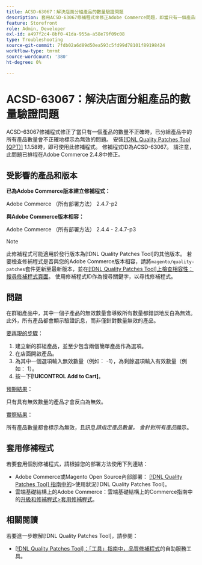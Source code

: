 ```yaml
---
title: ACSD-63067：解決店面分組產品的數量驗證問題
description: 套用ACSD-63067修補程式來修正Adobe Commerce問題，即當只有一個產品的數量不正確時，已分組產品中的所有產品數量會不正確地標示為無效。
feature: Storefront
role: Admin, Developer
exl-id: a497f2c4-8bf0-41da-955a-a58e79f09c08
type: Troubleshooting
source-git-commit: 7fdb02a6d89d50ea593c5fd99d78101f89198424
workflow-type: tm+mt
source-wordcount: '380'
ht-degree: 0%

---
```


# ACSD-63067：解決店面分組產品的數量驗證問題

ACSD-63067修補程式修正了當只有一個產品的數量不正確時，已分組產品中的所有產品數量會不正確地標示為無效的問題。 安裝[[!DNL Quality Patches Tool (QPT)]](/help/tools/quality-patches-tool/quality-patches-tool-to-self-serve-quality-patches.md) 1.1.58時，即可使用此修補程式。 修補程式ID為ACSD-63067。 請注意，此問題已排程在Adobe Commerce 2.4.8中修正。

## 受影響的產品和版本

**已為Adobe Commerce版本建立修補程式：**

Adobe Commerce （所有部署方法） 2.4.7-p2

**與Adobe Commerce版本相容：**

Adobe Commerce （所有部署方法） 2.4.4 - 2.4.7-p3

>[!NOTE]
>
>此修補程式可能適用於發行版本為[!DNL Quality Patches Tool]的其他版本。 若要檢查修補程式是否與您的Adobe Commerce版本相容，請將`magento/quality-patches`套件更新至最新版本，並在[[!DNL Quality Patches Tool]上檢查相容性：搜尋修補程式頁面](https://experienceleague.adobe.com/tools/commerce-quality-patches/index.html?lang=zh-Hant)。 使用修補程式ID作為搜尋關鍵字，以尋找修補程式。

## 問題

在群組產品中，其中一個子產品的無效數量會導致所有數量都錯誤地反白為無效。 此外，所有產品都會顯示驗證訊息，而非僅針對數量無效的產品。

<u>要再現的步驟</u>：

1. 建立新的群組產品，並至少包含兩個簡單產品作為選項。
1. 在店面開啟產品。
1. 為其中一個選項輸入無效數量（例如： -1），為剩餘選項輸入有效數量（例如： 1）。
1. 按一下&#x200B;**[!UICONTROL Add to Cart]**。

<u>預期結果</u>：

只有具有無效數量的產品才會反白為無效。

<u>實際結果</u>：

所有產品數量都會標示為無效，且訊息&#x200B;*請指定產品數量。 會針對所有產品*&#x200B;顯示。


## 套用修補程式

若要套用個別修補程式，請根據您的部署方法使用下列連結：

* Adobe Commerce或Magento Open Source內部部署： [[!DNL Quality Patches Tool] 指南中的](/help/tools/quality-patches-tool/usage.md)>使用狀況[!DNL Quality Patches Tool]。
* 雲端基礎結構上的Adobe Commerce：雲端基礎結構上的Commerce指南中的[升級和修補程式>套用修補程式](https://experienceleague.adobe.com/docs/commerce-cloud-service/user-guide/develop/upgrade/apply-patches.html?lang=zh-Hant)。


## 相關閱讀

若要進一步瞭解[!DNL Quality Patches Tool]，請參閱：

* [[!DNL Quality Patches Tool]：「工具」指南中，品質修補程式](/help/tools/quality-patches-tool/quality-patches-tool-to-self-serve-quality-patches.md)的自助服務工具。
